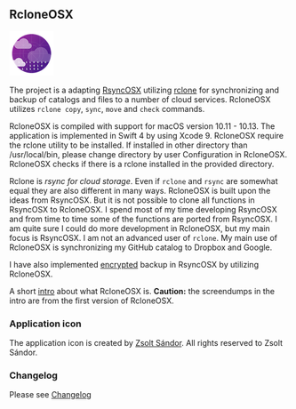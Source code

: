 ## RcloneOSX

![](icon/rcloneosx.png)

The project is a adapting [RsyncOSX](https://github.com/rsyncOSX/RsyncOSX) utilizing [rclone](https://rclone.org/) for synchronizing and backup of catalogs and files to a number of cloud services. RcloneOSX utilizes `rclone copy`, `sync`, `move` and `check` commands.

RcloneOSX is compiled with support for macOS version 10.11 - 10.13. The application is implemented in Swift 4 by using Xcode 9. RcloneOSX require the rclone utility to be installed. If installed in other directory than /usr/local/bin, please change directory by user Configuration in RcloneOSX. RcloneOSX checks if there is a rclone installed in the provided directory.

Rclone is *rsync for cloud storage*. Even if `rclone` and `rsync` are somewhat equal they are also different in many ways. RcloneOSX is built upon the ideas from RsyncOSX. But it is not possible to clone all functions in RsyncOSX to RcloneOSX. I spend most of my time developing RsyncOSX and from time to time some of the functions are ported from RsyncOSX. I am quite sure I could do more development in RcloneOSX, but my main focus is RsyncOSX. I am not an advanced user of `rclone`. My main use of RcloneOSX is  synchronizing my GitHub catalog to Dropbox and Google.

I have also implemented [encrypted](https://rsyncosx.github.io/Encrypted) backup in RsyncOSX by utilizing RcloneOSX.

A short [intro](https://rsyncosx.github.io/RcloneIntro) about what RcloneOSX is. **Caution:** the screendumps in the intro are from the first version of RcloneOSX.

### Application icon

The application icon is created by [Zsolt Sándor](https://github.com/graphis). All rights reserved to Zsolt Sándor.

### Changelog

Please see [Changelog](https://rsyncosx.github.io/RcloneChangelog)
